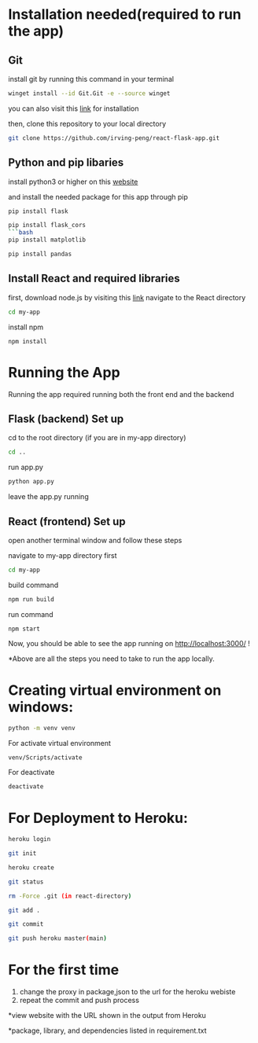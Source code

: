 # Installation needed(required to run the app)
## Git

install git by running this command in your terminal 
```bash
winget install --id Git.Git -e --source winget
```
you can also visit this [link](https://git-scm.com/download/win) for installation

then, clone this repository to your local directory 
```bash
git clone https://github.com/irving-peng/react-flask-app.git
```
## Python and pip libaries
install python3 or higher on this [website](https://www.python.org/downloads/windows/)

and install the needed package for this app through pip
```bash
pip install flask
```
```bash
pip install flask_cors 
```bash
pip install matplotlib
```
```bash
pip install pandas
```
## Install React and required libraries
first, download node.js by visiting this [link](https://nodejs.org/en/)
navigate to the React directory
```bash
cd my-app
```
install npm
```
npm install
```
# Running the App
Running the app required running both the front end and the backend
## Flask (backend) Set up
cd to the root directory (if you are in my-app directory)
```bash
cd ..
```
run app.py 
```bash
python app.py
```
leave the app.py running
## React (frontend) Set up
open another terminal window and follow these steps

navigate to my-app directory first
```bash
cd my-app
```

build command

```bash
npm run build
```

run command

```
npm start
```
Now, you should be able to see the app running on [http://localhost:3000/](http://localhost:3000/) !

*Above are all the steps you need to take to run the app locally. 

# Creating virtual environment on windows:
```bash
python -m venv venv
```
For activate virtual environment
```bash
venv/Scripts/activate
```
For deactivate
```bash
deactivate
```

# For Deployment to Heroku:
 ```bash
 heroku login
 ```
```bash
git init
```
```bash
heroku create
```
```bash
git status
```
```bash
rm -Force .git (in react-directory)
```
```bash
git add .
```
```bash
git commit
```
```bash
git push heroku master(main)
```

# For the first time    
1. change the proxy in package,json to the url for the heroku webiste
2. repeat the commit and push process


*view website with the URL shown in the output from Heroku

*package, library, and dependencies listed in requirement.txt
